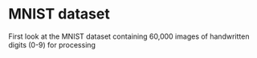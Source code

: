 # MNIST dataset
First look at the MNIST dataset containing 60,000 images of handwritten digits (0-9) for processing
